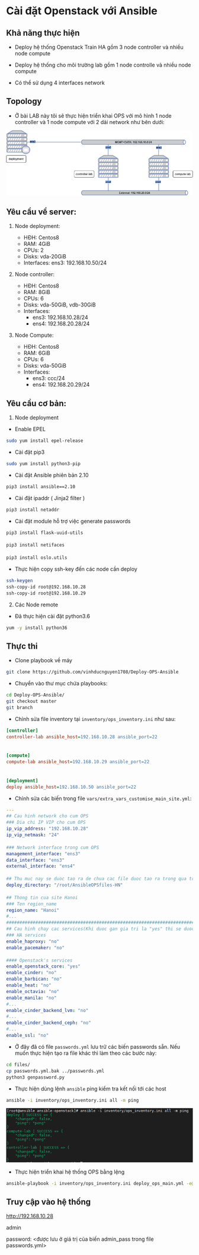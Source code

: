 # Cài đặt Openstack với Ansible
## Khả năng thực hiện
- Deploy hệ thống Openstack Train HA gồm 3 node controller và nhiều node compute
- Deploy hệ thống cho môi trường lab gồm 1 node controlle và nhiều node compute

- Có thể sử dụng 4 interfaces network
## Topology

- Ở bài LAB này tôi sẽ thực hiện triển khai OPS với mô hình 1 node controller và 1 node compute với 2 dải network như bên dưới:

![ima](../images/ansible_ops_onecon1.png)


## Yêu cầu về server:
1. Node deployment: 
    - HĐH: Centos8
    - RAM: 4GiB
    - CPUs: 2
    - Disks: vda-20GiB
    - Interfaces: ens3: 192.168.10.50/24

2. Node controller:
    - HĐH: Centos8
    - RAM: 8GiB
    - CPUs: 6
    - Disks: vda-50GiB, vdb-30GiB
    - Interfaces:
        - ens3: 192.168.10.28/24
        - ens4: 192.168.20.28/24

3. Node Compute:
    - HĐH: Centos8
    - RAM: 6GiB
    - CPUs: 6
    - Disks: vda-50GiB
    - Interfaces:
        - ens3: ccc/24
        - ens4: 192.168.20.29/24

## Yêu cầu cơ bản:
1. Node deployment

- Enable EPEL
```sh
sudo yum install epel-release
```
- Cài đặt pip3
```sh
sudo yum install python3-pip
```
- Cài đặt Ansible phiên bản 2.10
```sh
pip3 install ansible==2.10
```
- Cài đặt ipaddr (  Jinja2 filter )
```sh
pip3 install netaddr
```
- Cài đặt module hỗ trợ việc generate passwords
```sh
pip3 install flask-uuid-utils

pip3 install netifaces

pip3 install oslo.utils
```
- Thực hiện copy ssh-key đến các node cần deploy
```sh
ssh-keygen
ssh-copy-id root@192.168.10.28
ssh-copy-id root@192.168.10.29
```

2. Các Node remote
- Đã thực hiện cài đặt python3.6
```sh
yum -y install python36
```


## Thực thi

- Clone playbook về máy
```sh
git clone https://github.com/vinhducnguyen1708/Deploy-OPS-Ansible
```
- Chuyển vào thư mục chứa playbooks:
```sh
cd Deploy-OPS-Ansible/
git checkout master
git branch

```
- Chỉnh sửa file inventory tại `inventory/ops_inventory.ini` như sau:
```ini
[controller]
controller-lab ansible_host=192.168.10.28 ansible_port=22


[compute]
compute-lab ansible_host=192.168.10.29 ansible_port=22


[deployment]
deploy ansible_host=192.168.10.50 ansible_port=22
````

- Chỉnh sửa các biến trong file `vars/extra_vars_customise_main_site.yml`:
```yml
---
## Cau hinh network cho cum OPS
### Dia chi IP VIP cho cum OPS
ip_vip_address: "192.168.10.28"
ip_vip_netmask: "24"

### Network interface trong cum OPS
management_interface: "ens3"
data_interface: "ens3"
external_interface: "ens4"

## Thu muc nay se duoc tao ra de chua cac file duoc tao ra trong qua trinh chay ansible 
deploy_directory: "/root/AnsibleOPSfiles-HN"

## Thong tin cua site Hanoi
### Ten region_name
region_name: "Hanoi"
#...
#################################################################################
## Cau hinh chay cac services(Khi duoc gan gia tri la "yes" thi se duoc cai dat)
### HA services
enable_haproxy: "no"
enable_pacemaker: "no"

#### Openstack's services
enable_openstack_core: "yes"
enable_cinder: "no"
enable_barbican: "no"
enable_heat: "no"
enable_octavia: "no"
enable_manila: "no"
#...
enable_cinder_backend_lvm: "no"
#...
enable_cinder_backend_ceph: "no"
#...
enable_ssl: "no"
```

- Ở đây đã có file `passwords.yml` lưu trữ các biến passwords sẵn. Nếu muốn thực hiện tạo ra file khác thì làm theo các bước này:
```sh
cd files/
cp passwords.yml.bak ../passwords.yml
python3 genpassword.py
```

- Thực hiện dùng lệnh `ansible` ping kiểm tra kết nối tới các host
```sh
ansible -i inventory/ops_inventory.ini all -m ping
```
![ima](../images/ansible_ops_onecon2.png)

- Thực hiện triển khai hệ thống OPS bằng lệng 
```sh
ansible-playbook -i inventory/ops_inventory.ini deploy_ops_main.yml -e@vars/extra_vars_customise_main_site.yml  -e@passwords.yml -e my_action=deploy 
```

## Truy cập vào hệ thống

http://192.168.10.28

admin 

password: <được lưu ở giá trị của biến admin_pass trong file passwords.yml>